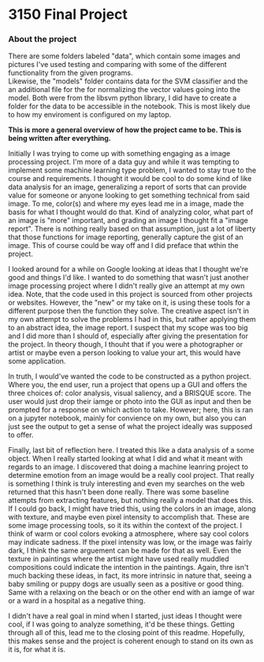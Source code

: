 # 3150 Final Project 

### About the project

There are some folders labeled "data",  which contain some images and pictures I've used testing and comparing with some of the different functionality from the given programs.  
Likewise, the "models" folder contains data for the SVM classifier and the an additional file for the for normalizing the vector values going into the model.
Both were from the libsvm python library, I did have to create a folder for the data to be accessible in the notebook.  This is most likely due to how my enviroment is configured on my laptop.

**This is more a general overview of how the project came to be. This is being written after everything.** 

Initially I was trying to come up with something engaging as a image processing project.  I'm more of a data guy and while it was tempting to implement some machine learning type problem, I wanted to stay true to the course and requirements.
I thought it would be cool to do some kind of like data analysis for an image, generalizing a report of sorts that can provide value for someone or anyone looking to get something technical from said image.
To me, color(s) and where my eyes lead me in a image, made the basis for what I thought would do that.  Kind of analyzing color, what part of an image is "more" important, and grading an image I thought fit a "image report".
There is nothing really based on that assumption, just a lot of liberty that those functions for image reporting, generally capture the gist of an image.
This of course could be way off and I did preface that wthin the project.

I looked around for a while on Google looking at ideas that I thought we're good and things I'd like.
I wanted to do something that wasn't just another image processing project where I didn't really give an attempt at my own idea.
Note, that the code used in this project is sourced from other projects or websites.  However, the "new" or my take on it, is using these tools for a different purpose then the function they solve.
The creative aspect isn't in my own attempt to solve the problems I had in this, but rather applying them to an abstract idea, the image report.
I suspect that my scope was too big and I did more than I should of, especially after giving the presentation for the project.
In theory though, I thouht that if you were a photographer or artist or maybe even a person looking to value your art, this would have some application.

In truth, I would've wanted the code to be constructed as a python project.  Where you, the end user, run a project that opens up a GUI and offers the three choices of: color analysis, visual saliency, and a BRISQUE score.
The user would just drop their iamge or photo into the GUI as input and then be prompted for a response on which action to take.
However; here, this is ran on a jupyter notebook, mainly for convience on my own, but also you can just see the output to get a sense of what the project ideally was supposed to offer.

Finally, last bit of reflection here.  I treated this like a data analysis of a some object.  When I really started looking at what I did and what it meant with regards to an image.  I discovered that doing a machine leanring project to determine emotion from an image would be a really cool project.
That really is something I think is truly interesting and even my searches on the web returned that this hasn't been done really.  There was some baseline attempts from extracting features, but nothing really a model that does this.
If I could go back, I might have tried this, using the colors in an image, along with texture, and maybe even pixel intensity to accomplish that.  These are some image processing tools, so it its within the context of the project.
I think of warm or cool colors evoking a atmosphere, where say cool colors may indicate sadness.  If the pixel intensity was low, or the image was fairly dark, I think the same arguement can be made for that as well.  Even the texture in paintings where the artist might have used really muddled compositions could indicate the intention in the paintings.
Again, thre isn't much backing these ideas, in fact, its more intrinsic in nature that, seeing a baby smiling or puppy dogs are usually seen as a positive or good thing.  Same with a relaxing on the beach or on the other end with an iamge of war or a ward in a hospital as a negative thing.

I didn't have a real goal in mind when I started, just ideas I thought were cool, if I was going to analyze something, it'd be these things.
Getting through all of this, lead me to the closing point of this readme.  Hopefully, this makes sense and the project is coherent enough to stand on its own as it is, for what it is.

